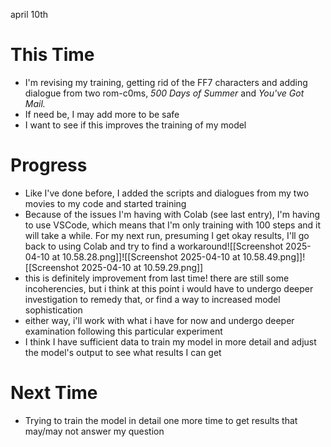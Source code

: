 april 10th
# This Time
- I'm revising my training, getting rid of the FF7 characters and adding dialogue from two rom-c0ms, *500 Days of Summer* and *You've Got Mail.*
- If need be, I may add more to be safe
- I want to see if this improves the training of my model

# Progress
- Like I've done before, I added the scripts and dialogues from my two movies to my code and started training
- Because of the issues I'm having with Colab (see last entry), I'm having to use VSCode, which means that I'm only training with 100 steps and it will take a while. For my next run, presuming I get okay results, I'll go back to using Colab and try to find a workaround![[Screenshot 2025-04-10 at 10.58.28.png]]![[Screenshot 2025-04-10 at 10.58.49.png]]![[Screenshot 2025-04-10 at 10.59.29.png]]
- this is definitely improvement from last time! there are still some incoherencies, but i think at this point i would have to undergo deeper investigation to remedy that, or find a way to increased model sophistication
- either way, i'll work with what i have for now and undergo deeper examination following this particular experiment
- I think I have sufficient data to train my model in more detail and adjust the model's output to see what results I can get

# Next Time
- Trying to train the model in detail one more time to get results that may/may not answer my question